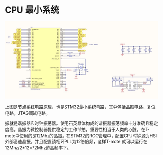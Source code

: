 # CPU 最小系统

![image16](..\附件\image16.jpeg)

上图是节点系统电路原理，也是STM32最小系统电路，其中包括晶振电路，复位电路，JTAG调试电路。

振就是谐振器和时钟振荡器。使用石英晶体构成的谐振器振荡频率十分准确且稳定度高。晶振为微控制器提供稳定的工作节拍，重要性相当于人类的心脏。在T-mote中使用的是12Mhz的晶振。在STM32的RCC管理中，配置CPU时钟源为HSI外部高速晶振，并且配置锁相环PLL为12倍倍频，这样T-mote 就可以运行在12Mhz/2*12=72Mhz的高频率下。

